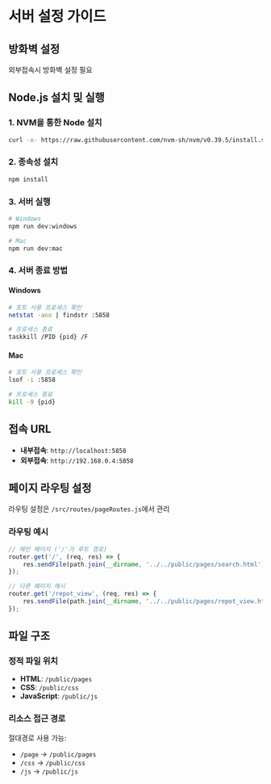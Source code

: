 # 서버 설정 가이드

## 방화벽 설정
외부접속시 방화벽 설정 필요

## Node.js 설치 및 실행

### 1. NVM을 통한 Node 설치
```bash
curl -o- https://raw.githubusercontent.com/nvm-sh/nvm/v0.39.5/install.sh | bash
```

### 2. 종속성 설치
```bash
npm install
```

### 3. 서버 실행
```bash
# Windows
npm run dev:windows

# Mac
npm run dev:mac
```

### 4. 서버 종료 방법
#### Windows
```bash
# 포트 사용 프로세스 확인
netstat -ano | findstr :5858 

# 프로세스 종료
taskkill /PID {pid} /F
```

#### Mac
```bash
# 포트 사용 프로세스 확인
lsof -i :5858

# 프로세스 종료
kill -9 {pid}
```

## 접속 URL
- **내부접속**: `http://localhost:5858`
- **외부접속**: `http://192.168.0.4:5858`

## 페이지 라우팅 설정
라우팅 설정은 `/src/routes/pageRoutes.js`에서 관리

### 라우팅 예시
```javascript
// 메인 페이지 ('/'가 루트 경로)
router.get('/', (req, res) => {
    res.sendFile(path.join(__dirname, '../../public/pages/search.html'));
});

// 다른 페이지 예시
router.get('/repot_view', (req, res) => {
    res.sendFile(path.join(__dirname, '../../public/pages/repot_view.html'));
});
```

## 파일 구조
### 정적 파일 위치
- **HTML**: `/public/pages`
- **CSS**: `/public/css`
- **JavaScript**: `/public/js`

### 리소스 접근 경로
절대경로 사용 가능:
- `/page` → `/public/pages`
- `/css` → `/public/css`
- `/js` → `/public/js`